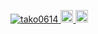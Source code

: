 <p align="left">
    <a href="https://github.com/tako0614/tako0614/">
      <img src="https://komarev.com/ghpvc/?username=tako0614" alt="tako0614" />
    </a>
    <a href="http://twitter.com/takoserver_com">
      <img height="20" src="https://img.shields.io/twitter/follow/takoserver_com?label=Twitter&logo=twitter&style=flat" />
    </a>
    <a href="https://github.com/tako0614">
      <img height="20" src="https://img.shields.io/github/followers/tako0614?label=follow&logo=github&style=flat" />
    </a>
</p>
